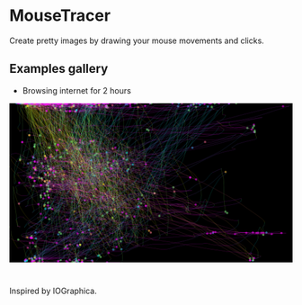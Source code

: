 # MouseTracer

Create pretty images by drawing your mouse movements and clicks.

## Examples gallery

- Browsing internet for 2 hours

![Browsing internet](images/example1.png)

#

Inspired by IOGraphica.
